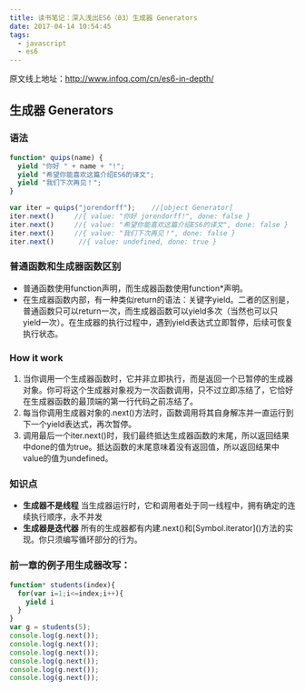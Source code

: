 ```yaml
---
title: 读书笔记：深入浅出ES6（03）生成器 Generators
date: 2017-04-14 10:54:45
tags:
  - javascript
  - es6
---
```


原文线上地址：http://www.infoq.com/cn/es6-in-depth/

## 生成器 Generators

### 语法
```javascript
function* quips(name) {
  yield "你好 " + name + "!";
  yield "希望你能喜欢这篇介绍ES6的译文";
  yield "我们下次再见！";
}

var iter = quips("jorendorff");    //[object Generator]
iter.next()     //{ value: "你好 jorendorff!", done: false }
iter.next()     //{ value: "希望你能喜欢这篇介绍ES6的译文", done: false }
iter.next()     //{ value: "我们下次再见！", done: false }
iter.next()      //{ value: undefined, done: true }
```

### 普通函数和生成器函数区别

- 普通函数使用function声明，而生成器函数使用function*声明。
- 在生成器函数内部，有一种类似return的语法：关键字yield。二者的区别是，普通函数只可以return一次，而生成器函数可以yield多次（当然也可以只yield一次）。在生成器的执行过程中，遇到yield表达式立即暂停，后续可恢复执行状态。

### How it work
1. 当你调用一个生成器函数时，它并非立即执行，而是返回一个已暂停的生成器对象。你可将这个生成器对象视为一次函数调用，只不过立即冻结了，它恰好在生成器函数的最顶端的第一行代码之前冻结了。
2. 每当你调用生成器对象的.next()方法时，函数调用将其自身解冻并一直运行到下一个yield表达式，再次暂停。
3. 调用最后一个iter.next()时，我们最终抵达生成器函数的末尾，所以返回结果中done的值为true。抵达函数的末尾意味着没有返回值，所以返回结果中value的值为undefined。

### 知识点
- **生成器不是线程** 当生成器运行时，它和调用者处于同一线程中，拥有确定的连续执行顺序，永不并发
- **生成器是迭代器** 所有的生成器都有内建.next()和\[Symbol.iterator]()方法的实现。你只须编写循环部分的行为。

### 前一章的例子用生成器改写：
```javascript
function* students(index){
  for(var i=1;i<=index;i++){
    yield i
  }
}
var g = students(5);
console.log(g.next());
console.log(g.next());
console.log(g.next());
console.log(g.next());
console.log(g.next());
console.log(g.next());
```
